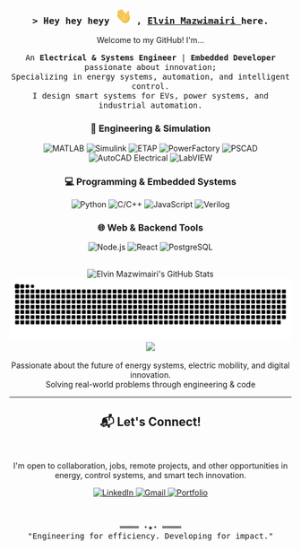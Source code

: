<h3 align="center">
    <samp>> Hey hey heyy 
    <img src="https://raw.githubusercontent.com/ABSphreak/ABSphreak/master/gifs/Hi.gif" width="30px" style="margin-right:8px" alt="hi"/>, 
    <b><a target="_blank" href="https://github.com/elvin2words">
        Elvin Mazwimairi
    </a></b>
    here.
    </samp>
</h3>
<p align="center">Welcome to my GitHub! I'm...</p>
<!-- <p align="center">
  <img src="https://readme-typing-svg.herokuapp.com?font=Fira+Code&weight=500&size=22&duration=3500&pause=800&color=58A6FF&center=true&vCenter=true&multiline=true&width=435&height=1500&lines=「+An+Electrical+&+Systems+Engineer+|+Embedded+Developer+with+a+passion+for+innovation+」;「+Specializing+in+energy+systems,+automation,+and+intelligent+control+」;「I+design+smart+systems+across+EVs,+power+grids,+and+industrial+control.+」" />
</p> -->
<p align="center">
    <samp>
        An <b>Electrical & Systems Engineer</b> | <b>Embedded Developer</b> passionate about innovation;
        <br>
        Specializing in energy systems, automation, and intelligent control.
        <br>
        I design smart systems for EVs, power systems, and industrial automation.
        <br>
    </samp>
</p>
<!-- ─────────────────── TECH STACK ─────────────────── -->
<h3 align="center">🧠 Engineering & Simulation</h3>
<p align="center">
    <img alt="MATLAB" src="https://img.shields.io/badge/-MATLAB-orange?style=flat&logo=Mathworks&logoColor=white">
    <img alt="Simulink" src="https://img.shields.io/badge/-Simulink-darkblue?style=flat&logo=Mathworks&logoColor=white">
    <img alt="ETAP" src="https://img.shields.io/badge/-ETAP-003366?style=flat&logoColor=white">
    <img alt="PowerFactory" src="https://img.shields.io/badge/-PowerFactory-blue?style=flat&logoColor=white">
    <img alt="PSCAD" src="https://img.shields.io/badge/-PSCAD-3b3b3b?style=flat&logoColor=white">
    <img alt="AutoCAD Electrical" src="https://img.shields.io/badge/-AutoCAD%20Electrical-e34f26?style=flat&logo=autodesk&logoColor=white">
    <img alt="LabVIEW" src="https://img.shields.io/badge/-LabVIEW-fad02e?style=flat&logo=National-Instruments&logoColor=black">
</p>
<h3 align="center">💻 Programming & Embedded Systems</h3>
<p align="center">
  <img alt="Python" src="https://img.shields.io/badge/-Python-3776AB?style=flat&logo=Python&logoColor=white">
  <img alt="C/C++" src="https://img.shields.io/badge/-C/C++-00599C?style=flat&logo=cplusplus&logoColor=white">
  <img alt="JavaScript" src="https://img.shields.io/badge/-JavaScript-F7DF1E?style=flat&logo=JavaScript&logoColor=black">
  <img alt="Verilog" src="https://img.shields.io/badge/-Verilog/FPGA-10172a?style=flat&logo=linux&logoColor=37bcf8">
</p>
<h3 align="center">🌐 Web & Backend Tools</h3>
<p align="center">
  <img alt="Node.js" src="https://img.shields.io/badge/-Node.js-339933?style=flat&logo=Node.js&logoColor=white">
  <img alt="React" src="https://img.shields.io/badge/-React-20232a?style=flat&logo=React&logoColor=61dafb">
  <img alt="PostgreSQL" src="https://img.shields.io/badge/-PostgreSQL-336791?style=flat&logo=PostgreSQL&logoColor=white">
</p>
<!-- Visitor Counter -->
<!-- <img src="https://komarev.com/ghpvc/?username=elvin2words&label=Profile%20Visitors&color=blue&style=flat" alt="Visitor Counter" /> -->
<!-- Details Section -->
<div align="center">
    <p align="center">
        <br>
        <!-- GitHub Stats -->
        <img alt="Elvin Mazwimairi's GitHub Stats"
            src="https://github-readme-stats.vercel.app/api?username=elvin2words&show_icons=true&theme=radical" />
        <br>
        <!-- 3D Contribution Graph -->
        <img src="https://github.com/Platane/snk/raw/output/github-contribution-grid-snake.svg" alt="3D Contribution Graph" />
        <br>
        <img src="https://github-readme-stats.vercel.app/api/top-langs/?username=elvin2words&layout=compact&theme=gruvbox" />
        <br>
        <p align="center">
        Passionate about the future of energy systems, electric mobility, and digital innovation.
        <br>
        Solving real-world problems through engineering & code<br>
        </p>
        <hr>
        <h2>📬 Let's Connect!</h2><br>
        <p>
            I'm open to collaboration, jobs, remote projects, and other opportunities in energy, control systems, and smart tech innovation.
        </p>
        <!-- LinkedIn -->
        <a href="https://www.linkedin.com/in/elvin-mazwimairi" target="_blank">
            <img alt="LinkedIn" src="https://img.shields.io/badge/-LinkedIn-0A66C2?style=flat&logo=linkedin&logoColor=white">
        </a>
        <!-- Email -->
        <a href="mailto:elvinmazwimairi@gmail.com" target="_blank">
            <img alt="Gmail" src="https://img.shields.io/badge/-Gmail-EA4335?style=flat&logo=gmail&logoColor=white">
        </a>
        <!-- Portfolio -->
        <a href="https://elvin2words.github.io" target="_blank">
            <img alt="Portfolio" src="https://img.shields.io/badge/Portfolio-green?style=flat-for-the-badge&logo=google-chrome&logoColor=white"/>
        </a>
    </p>
</div>
<br>
<!-- Footer -->
<samp>
    <p align="center">
        ════ ⋆★⋆ ════
    <br>
    "Engineering for efficiency. Developing for impact." 
    <br>
</samp>
<!-- <img src="https://cdn.jsdelivr.net/gh/devicons/devicon/icons/labview/labview-original.svg" width="30"/> -->
